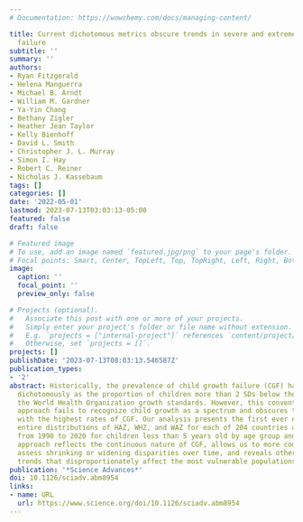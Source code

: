```yaml
---
# Documentation: https://wowchemy.com/docs/managing-content/

title: Current dichotomous metrics obscure trends in severe and extreme child growth
  failure
subtitle: ''
summary: ''
authors:
- Ryan Fitzgerald
- Helena Manguerra
- Michael B. Arndt
- William M. Gardner
- Ya-Yin Chang
- Bethany Zigler
- Heather Jean Taylor
- Kelly Bienhoff
- David L. Smith
- Christopher J. L. Murray
- Simon I. Hay
- Robert C. Reiner
- Nicholas J. Kassebaum
tags: []
categories: []
date: '2022-05-01'
lastmod: 2023-07-13T03:03:13-05:00
featured: false
draft: false

# Featured image
# To use, add an image named `featured.jpg/png` to your page's folder.
# Focal points: Smart, Center, TopLeft, Top, TopRight, Left, Right, BottomLeft, Bottom, BottomRight.
image:
  caption: ''
  focal_point: ''
  preview_only: false

# Projects (optional).
#   Associate this post with one or more of your projects.
#   Simply enter your project's folder or file name without extension.
#   E.g. `projects = ["internal-project"]` references `content/project/deep-learning/index.md`.
#   Otherwise, set `projects = []`.
projects: []
publishDate: '2023-07-13T08:03:13.546587Z'
publication_types:
- '2'
abstract: Historically, the prevalence of child growth failure (CGF) has been tracked
  dichotomously as the proportion of children more than 2 SDs below the median of
  the World Health Organization growth standards. However, this conventional “thresholding”
  approach fails to recognize child growth as a spectrum and obscures trends in populations
  with the highest rates of CGF. Our analysis presents the first ever estimates of
  entire distributions of HAZ, WHZ, and WAZ for each of 204 countries and territories
  from 1990 to 2020 for children less than 5 years old by age group and sex. This
  approach reflects the continuous nature of CGF, allows us to more comprehensively
  assess shrinking or widening disparities over time, and reveals otherwise hidden
  trends that disproportionately affect the most vulnerable populations.
publication: '*Science Advances*'
doi: 10.1126/sciadv.abm8954
links:
- name: URL
  url: https://www.science.org/doi/10.1126/sciadv.abm8954
---
```

